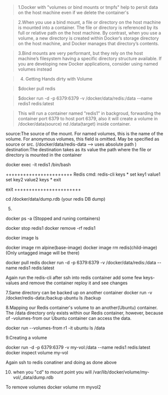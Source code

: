 >1.Docker with "volumes or bind mounts or tmpfs" 
>help to persit data on the host machine even if
>we delete the container's

>2.When you use a bind mount, a file or directory 
>on the host machine is mounted into a container. The file or 
>directory is referenced by its full or relative path on the 
>host machine. By contrast, when you use a volume, a new directory 
>is created within Docker’s storage directory on the host machine, and 
>Docker manages that directory’s contents.

>3.Bind mounts are very performant, but they rely on the host 
>machine’s filesystem having a specific directory structure available. 
>If you are developing new Docker applications, consider using named 
>volumes instead

>4. Getting Hands dirty with Volume 

>$docker pull redis


>$docker run -d -p 6379:6379 -v /docker/data/redis:/data --name redis1 redis:latest

	
>This will run a container named "redis1" in backgroud, forwarding the container port 6379 to host port 6379, also it will create a volume in /docker/data(source) nd /data(target) inside container. 


source:The source of the mount. For named volumes, this is the name of the volume. For anonymous volumes, this field is omitted. May be specified as source or src.
(/docker/data/redis-data --> uses absolute path )
destination:The destination takes as its value the path where the file or directory is mounted in the container

docker exec -it redis1 /bin/bash

+++++++++++++++++++++++
Redis cmd:
redis-cli
keys * 
set key1 value1
set key2 value2
keys *
exit

exit
+++++++++++++++++++++++

cd /docker/data/dump.rdb 
(your redis DB dump)


5.
docker ps -a (Stopped and runing containers)

docker stop redis1 
docker remove -rf redis1


docker image ls

docker image rm alpine(base-image)
docker image rm redis(child-image)
(Only untagged image will be there)


docker pull redis
docker run -d -p 6379:6379 -v /docker/data/redis:/data --name redis1 redis:latest

Again run the redis-cli after ssh into redis container
add some few keys-values and remove the container reploy it
and see changes


7.Same directory can be backed up on another container
docker run  -v /docker/redis-data:/backup ubuntu ls /backup

8.Mapping our Redis container's volume to an another(Ubuntu) container. The /data directory only exists within our Redis container, however, because of -volumes-from our Ubuntu container can access the data.

docker run --volumes-from r1 -it ubuntu ls /data



9.Creating a volume 

docker run -d -p 6379:6379 -v my-vol:/data --name redis1 redis:latest
docker inspect volume my-vol

Again ssh to redis conatiner and doing as done above

10. when you "cd" to mount point you will /var/lib/docker/volume/my-vol/_data/dump.rdb

To remove volumes
docker volume rm myvol2
